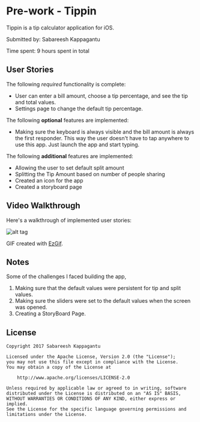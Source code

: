# Pre-work - Tippin

Tippin is a tip calculator application for iOS.

Submitted by: Sabareesh Kappagantu

Time spent: 9 hours spent in total

## User Stories

The following *required* functionality is complete:

 * User can enter a bill amount, choose a tip percentage, and see the tip and total values.
 * Settings page to change the default tip percentage.

The following **optional** features are implemented:
* Making sure the keyboard is always visible and the bill amount is always the first responder. This way the user doesn't have to tap anywhere to use this app. Just launch the app and start typing.


The following **additional** features are implemented:

* Allowing the user to set default split amount
* Splitting the Tip Amount based on number of people sharing
* Created an icon for the app
* Created a storyboard page

## Video Walkthrough 

Here's a walkthrough of implemented user stories:

![alt tag](https://github.com/sbrshkappa/Tippin/blob/master/tippin.gif)

GIF created with [EzGif](http://www.ezgif.com).

## Notes

Some of the challenges I faced building the app,

1. Making sure that the default values were persistent for tip and split values.
2. Making sure the sliders were set to the default values when the screen was opened.
3. Creating a StoryBoard Page.


## License

    Copyright 2017 Sabareesh Kappagantu

    Licensed under the Apache License, Version 2.0 (the "License");
    you may not use this file except in compliance with the License.
    You may obtain a copy of the License at

        http://www.apache.org/licenses/LICENSE-2.0

    Unless required by applicable law or agreed to in writing, software
    distributed under the License is distributed on an "AS IS" BASIS,
    WITHOUT WARRANTIES OR CONDITIONS OF ANY KIND, either express or implied.
    See the License for the specific language governing permissions and
    limitations under the License.
